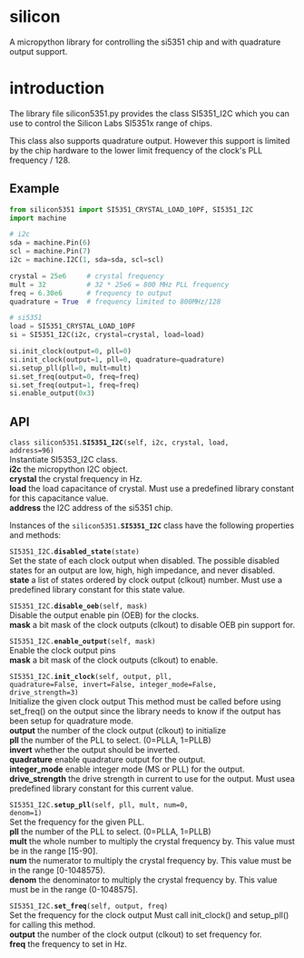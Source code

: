 
# silicon

A micropython library for controlling the si5351 chip 
and with quadrature output support.

# introduction

The library file silicon5351.py provides the class SI5351\_I2C
which you can use to control the Silicon Labs SI5351x range of chips.

This class also supports quadrature output.  However
this support is limited by the chip hardware to the 
lower limit frequency of the clock's PLL frequency / 128.

## Example

```python
from silicon5351 import SI5351_CRYSTAL_LOAD_10PF, SI5351_I2C
import machine 

# i2c
sda = machine.Pin(6)
scl = machine.Pin(7)
i2c = machine.I2C(1, sda=sda, scl=scl)

crystal = 25e6     # crystal frequency
mult = 32          # 32 * 25e6 = 800 MHz PLL frequency
freq = 6.30e6      # frequency to output
quadrature = True  # frequency limited to 800MHz/128

# si5351
load = SI5351_CRYSTAL_LOAD_10PF
si = SI5351_I2C(i2c, crystal=crystal, load=load)

si.init_clock(output=0, pll=0)
si.init_clock(output=1, pll=0, quadrature=quadrature)
si.setup_pll(pll=0, mult=mult)
si.set_freq(output=0, freq=freq) 
si.set_freq(output=1, freq=freq) 
si.enable_output(0x3)
```

## API

<code>class silicon5351.<b>SI5351\_I2C</b>(self, i2c, crystal, load, address=96)</code>  
Instantiate SI5353\_I2C class.  
**i2c** the micropython I2C object.  
**crystal** the crystal frequency in Hz.  
**load** the load capacitance of crystal.  Must use a predefined library constant for this capacitance value.  
**address** the I2C address of the si5351 chip.  

Instances of the <code>silicon5351.<b>SI5351\_I2C</b></code> class have the following properties and methods:   

<code>SI5351\_I2C.<b>disabled\_state</b>(state)</code>  
Set the state of each clock output when disabled.
The possible disabled states for an output are low, high, high impedance, and never disabled.  
**state** a list of states ordered by clock output (clkout) number.  Must use a predefined library constant for this state value.  

<code>SI5351\_I2C.<b>disable\_oeb</b>(self, mask)</code>  
Disable the output enable pin (OEB) for the clocks.  
**mask** a bit mask of the clock outputs (clkout) to disable OEB pin support for.  

<code>SI5351\_I2C.<b>enable\_output</b>(self, mask)</code>  
Enable the clock output pins  
**mask** a bit mask of the clock outputs (clkout) to enable.  

<code>SI5351\_I2C.<b>init\_clock</b>(self, output, pll, quadrature=False, invert=False, integer\_mode=False, drive\_strength=3)</code>  
Initialize the given clock output
This method must be called before using set\_freq() on the output since
the library needs to know if the output has been setup for quadrature mode.  
**output** the number of the clock output (clkout) to initialize   
**pll** the number of the PLL to select. (0=PLLA, 1=PLLB)  
**invert** whether the output should be inverted.  
**quadrature** enable quadrature output for the output.  
**integer\_mode** enable integer mode (MS or PLL) for the output.  
**drive\_strength** the drive strength in current to use for the output.  Must usea predefined library constant for this current value.  

<code>SI5351\_I2C.<b>setup\_pll</b>(self, pll, mult, num=0, denom=1)</code>  
Set the frequency for the given PLL.  
**pll** the number of the PLL to select. (0=PLLA, 1=PLLB)  
**mult** the whole number to multiply the crystal frequency by.  This value must be in the range [15-90].  
**num** the numerator to multiply the crystal frequency by. This value must be in the range [0-1048575).  
**denom** the denominator to multiply the crystal frequency by. This value must be in the range (0-1048575].  

<code>SI5351\_I2C.<b>set\_freq</b>(self, output, freq)</code>  
Set the frequency for the clock output
Must call init\_clock() and setup\_pll() for calling this method.  
**output** the number of the clock output (clkout) to set frequency for.  
**freq** the frequency to set in Hz.  


